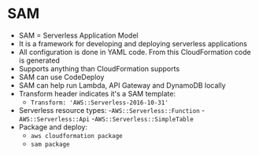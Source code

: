 # SAM

- SAM = Serverless Application Model
- It is a framework for developing and deploying serverless applications
- All configuration is done in YAML code. From this CloudFormation code is generated
- Supports anything than CloudFormation supports
- SAM can use CodeDeploy
- SAM can help run Lambda, API Gateway and DynamoDB locally
- Transform header indicates it's a SAM template:
  - `Transform: 'AWS::Serverless-2016-10-31'`
- Serverless resource types: -`AWS::Serverless::Function` -`AWS::Serverless::Api` -`AWS::Serverless::SimpleTable`
- Package and deploy:
  - `aws cloudformation package`
  - `sam package`
